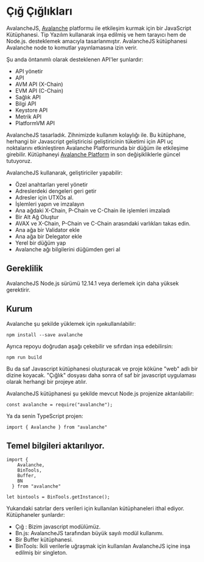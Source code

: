 # Çığ Çığlıkları

AvalancheJS, [Avalanche](../../../#avalanche) platformu ile etkileşim kurmak için bir JavaScript Kütüphanesi. Tip Yazılım kullanarak inşa edilmiş ve hem tarayıcı hem de Node.js. desteklemek amacıyla tasarlanmıştır. AvalancheJS kütüphanesi Avalanche node to komutlar yayınlamasına izin verir.

Şu anda öntanımlı olarak desteklenen API'ler şunlardır:

* API yönetir
* API
* AVM API \(X-Chain\)
* EVM API \(C-Chain\)
* Sağlık API
* Bilgi API
* Keystore API
* Metrik API
* PlatformVM API

AvalancheJS tasarladık. Zihnimizde kullanım kolaylığı ile. Bu kütüphane, herhangi bir Javascript geliştiricisi geliştiricinin tüketimi için API uç noktalarını etkinleştiren Avalanche Platformunda bir düğüm ile etkileşime girebilir. Kütüphaneyi [Avalanche Platform](https://docs.avax.network) in son değişikliklerle güncel tutuyoruz.

AvalancheJS kullanarak, geliştiriciler yapabilir:

* Özel anahtarları yerel yönetir
* Adreslerdeki dengeleri geri getir
* Adresler için UTXOs al.
* İşlemleri yapın ve imzalayın
* Ana ağdaki X-Chain, P-Chain ve C-Chain ile işlemleri imzaladı
* Bir Alt Ağ Oluştur
* AVAX ve X-Chain, P-Chain ve C-Chain arasındaki varlıkları takas edin.
* Ana ağa bir Validator ekle
* Ana ağa bir Delegator ekle
* Yerel bir düğüm yap
* Avalanche ağı bilgilerini düğümden geri al

## Gereklilik

AvalancheJS Node.js sürümü 12.14.1 veya derlemek için daha yüksek gerektirir.

## Kurum

Avalanche şu şekilde yüklemek için `npm`kullanılabilir:

`npm install --save avalanche`

Ayrıca repoyu doğrudan aşağı çekebilir ve sıfırdan inşa edebilirsin:

`npm run build`

Bu da saf Javascript kütüphanesi oluşturacak ve proje köküne "web" adlı bir dizine koyacak. "Çığlık" dosyası daha sonra of saf bir javascript uygulaması olarak herhangi bir projeye atılır.

AvalancheJS kütüphanesi şu şekilde mevcut Node.js projenize aktarılabilir:

```text
const avalanche = require("avalanche");
```

Ya da senin TypeScript projen:

```text
import { Avalanche } from "avalanche"
```

## Temel bilgileri aktarılıyor.

```text
import {
    Avalanche,
    BinTools,
    Buffer,
    BN
  } from "avalanche"

let bintools = BinTools.getInstance();
```

Yukarıdaki satırlar ders verileri için kullanılan kütüphaneleri ithal ediyor. Kütüphaneler şunlardır:

* Çığ : Bizim javascript modülümüz.
* Bn.js: AvalancheJS tarafından büyük sayılı modül kullanımı.
* Bir Buffer kütüphanesi.
* BinTools: İkili verilerle uğraşmak için kullanılan AvalancheJS içine inşa edilmiş bir singleton.

